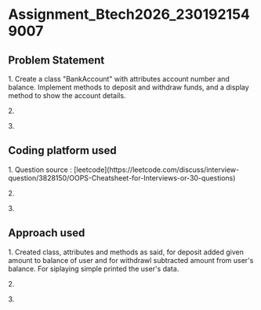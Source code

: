 # Assignment_Btech2026_2301921549007
<h2>Problem Statement</h2>
<p>1. Create a class "BankAccount" with attributes account number and balance. Implement methods to deposit and withdraw funds, and a display method to show the account details.</p>
<p>2.</p>
<p>3.</p>

<h2>Coding platform used</h2>
<p>1. Question source : [leetcode](https://leetcode.com/discuss/interview-question/3828150/OOPS-Cheatsheet-for-Interviews-or-30-questions)</p>
<p>2.</p>
<p>3.</p>

<h2>Approach used</h2>
<p>1. Created class, attributes and methods as said, for deposit added given amount to balance of user and for withdrawl subtracted amount from user's balance. For siplaying simple printed the user's data.</p>
<p>2.</p>
<p>3.</p>
